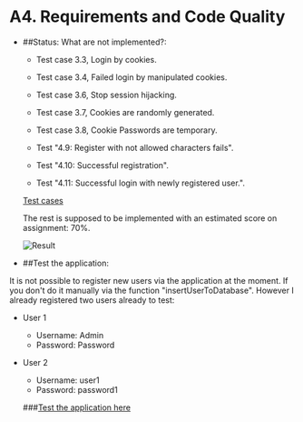 # A4. Requirements and Code Quality

* ##Status: What are not implemented?:

    * Test case 3.3, Login by cookies.
    
    * Test case 3.4, Failed login by manipulated cookies.
    
    * Test case 3.6, Stop session hijacking.
    
    * Test case 3.7, Cookies are randomly generated.
    
    * Test case 3.8, Cookie Passwords are temporary.
    
    * Test "4.9: Register with not allowed characters fails".
    
    * Test "4.10: Successful registration".
    
    * Test "4.11: Successful login with newly registered user.".
    
    [Test cases](https://github.com/dntoll/1dv610/blob/master/assignments/A2_resources/TestCases.md)
    
    The rest is supposed to be implemented with an estimated score on assignment: 70%.
    
    ![Result](http://i.imgur.com/MGBcSx9.png)

* ##Test the application:

It is not possible to register new users via the application at the moment. If you don't do it manually via the function "insertUserToDatabase".
However I already registered two users already to test:

* User 1

    * Username: Admin 
    * Password: Password
* User 2
    * Username: user1 
    * Password: password1

    ###[Test the application here](http://a4-requirements-n-code-quality.herokuapp.com/)

    
    
